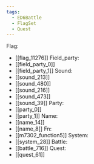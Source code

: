 ```yaml
---
tags:
  - ED6Battle
  - FlagSet
  - Quest
---
```

Flag:
- [[flag_11276]]
Field_party:
- [[field_party_0]]
- [[field_party_1]]
Sound:
- [[sound_213]]
- [[sound_480]]
- [[sound_216]]
- [[sound_473]]
- [[sound_39]]
Party:
- [[party_0]]
- [[party_1]]
Name:
- [[name_14]]
- [[name_8]]
Fn:
- [[m7302_function5]]
System:
- [[system_28]]
Battle:
- [[battle_716]]
Quest:
- [[quest_61]]

